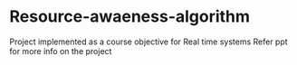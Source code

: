 # Resource-awaeness-algorithm
Project implemented as a course objective for Real time systems
Refer ppt for more info on the project
